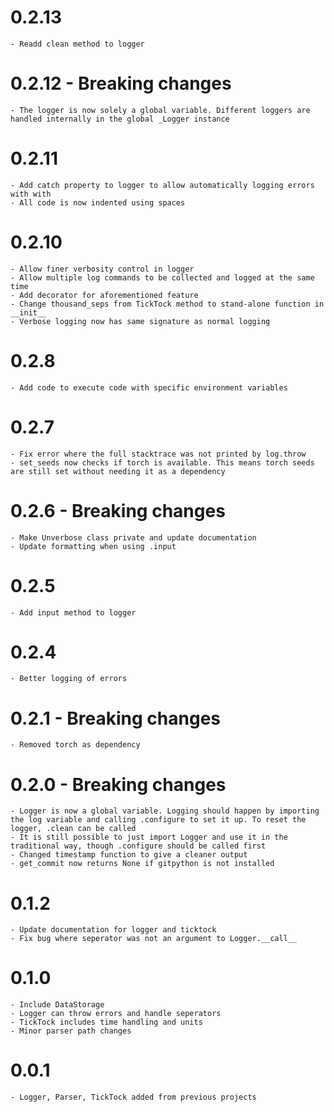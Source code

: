 # 0.2.13

    - Readd clean method to logger

# 0.2.12 - Breaking changes

    - The logger is now solely a global variable. Different loggers are handled internally in the global _Logger instance

# 0.2.11

    - Add catch property to logger to allow automatically logging errors with with
    - All code is now indented using spaces

# 0.2.10

    - Allow finer verbosity control in logger
    - Allow multiple log commands to be collected and logged at the same time
    - Add decorator for aforementioned feature
    - Change thousand_seps from TickTock method to stand-alone function in __init__
    - Verbose logging now has same signature as normal logging

# 0.2.8

    - Add code to execute code with specific environment variables

# 0.2.7

    - Fix error where the full stacktrace was not printed by log.throw
    - set_seeds now checks if torch is available. This means torch seeds are still set without needing it as a dependency

# 0.2.6 - Breaking changes

    - Make Unverbose class private and update documentation
    - Update formatting when using .input

# 0.2.5

    - Add input method to logger

# 0.2.4

    - Better logging of errors

# 0.2.1 - Breaking changes

    - Removed torch as dependency

# 0.2.0 - Breaking changes

    - Logger is now a global variable. Logging should happen by importing the log variable and calling .configure to set it up. To reset the logger, .clean can be called
    - It is still possible to just import Logger and use it in the traditional way, though .configure should be called first
    - Changed timestamp function to give a cleaner output
    - get_commit now returns None if gitpython is not installed

# 0.1.2

    - Update documentation for logger and ticktock
    - Fix bug where seperator was not an argument to Logger.__call__

# 0.1.0

    - Include DataStorage
    - Logger can throw errors and handle seperators
    - TickTock includes time handling and units
    - Minor parser path changes

# 0.0.1

    - Logger, Parser, TickTock added from previous projects
